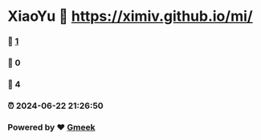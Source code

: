 # XiaoYu :link: https://ximiv.github.io/mi/ 
### :page_facing_up: [1](https://ximiv.github.io/mi//tag.html) 
### :speech_balloon: 0 
### :hibiscus: 4 
### :alarm_clock: 2024-06-22 21:26:50 
### Powered by :heart: [Gmeek](https://github.com/Meekdai/Gmeek)
